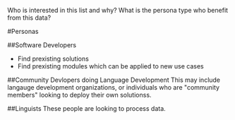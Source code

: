 Who is interested in this list and why? What is the persona type who benefit from this data?

#Personas

##Software Developers
* Find prexisting solutions
* Find prexisting modules which can be applied to new use cases

##Community Devlopers doing Language Development
This may include langauge development organizations, or individuals who are "community members" looking to deploy their own solutionss.

##Linguists
These people are looking to process data.
